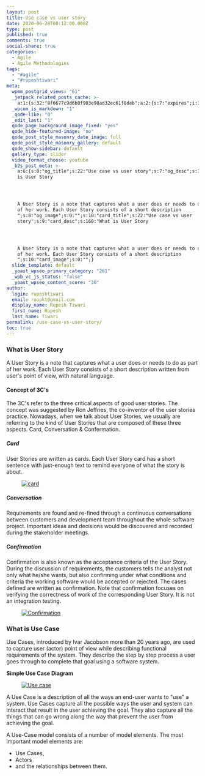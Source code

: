 ```yaml
---
layout: post
title: Use case vs user story
date: 2020-06-28T00:12:00.000Z
type: post
published: true
comments: true
social-share: true
categories:
  - Agile
  - Agile Methodologies
tags:
  - "#agile"
  - "#rupeshtiwari"
meta:
  wpmm_postgrid_views: "61"
  _jetpack_related_posts_cache: >-
    a:1:{s:32:"8f6677c9d6b0f903e98ad32ec61f8deb";a:2:{s:7:"expires";i:1611895108;s:7:"payload";a:3:{i:0;a:1:{s:2:"id";i:118;}i:1;a:1:{s:2:"id";i:1163;}i:2;a:1:{s:2:"id";i:2622;}}}}
  _wpcom_is_markdown: "1"
  _qode-like: "0"
  _edit_last: "1"
  qode_page_background_image_fixed: "yes"
  qode_hide-featured-image: "no"
  qode_post_style_masonry_date_image: full
  qode_post_style_masonry_gallery: default
  qode_show-sidebar: default
  gallery_type: slider
  video_format_choose: youtube
  _b2s_post_meta: >-
    a:6:{s:8:"og_title";s:22:"Use case vs user story";s:7:"og_desc";s:160:"What
    is User Story




    A User Story is a note that captures what a user does or needs to do as part
    of her work. Each User Story consists of a short description
    ";s:8:"og_image";s:0:"";s:10:"card_title";s:22:"Use case vs user
    story";s:9:"card_desc";s:160:"What is User Story




    A User Story is a note that captures what a user does or needs to do as part
    of her work. Each User Story consists of a short description
    ";s:10:"card_image";s:0:"";}
  slide_template: default
  _yoast_wpseo_primary_category: "261"
  _wpb_vc_js_status: "false"
  _yoast_wpseo_content_score: "30"
author:
  login: rupeshtiwari
  email: roopkt@gmail.com
  display_name: Rupesh Tiwari
  first_name: Rupesh
  last_name: Tiwari
permalink: /use-case-vs-user-story/
toc: true
---
```


<p><!-- wp:heading {"level":3} --></p>
<h3>What is User Story</h3>
<p><!-- /wp:heading --></p>
<p><!-- wp:paragraph --></p>
<p>A User Story is a note that captures what a user does or needs to do as part of her work. Each User Story consists of a short description written from user's point of view, with natural language.</p>
<p><!-- /wp:paragraph --></p>
<p><!-- wp:heading {"level":4} --></p>
<h4><a href="https://gist.github.com/rupeshtiwari/29b80210a1cbffad40ea08cc3e09c52e#concept-of-3cs"></a>Concept of 3C's</h4>
<p><!-- /wp:heading --></p>
<p><!-- wp:paragraph --></p>
<p>The 3C's refer to the three critical aspects of good user stories. The concept was suggested by Ron Jeffries, the co-inventor of the user stories practice. Nowadays, when we talk about User Stories, we usually are referring to the kind of User Stories that are composed of these three aspects. Card, Conversation &amp; Confermation.</p>
<p><!-- /wp:paragraph --></p>
<p><!-- wp:heading {"level":5} --></p>
<h5><a href="https://gist.github.com/rupeshtiwari/29b80210a1cbffad40ea08cc3e09c52e#card"></a>Card</h5>
<p><!-- /wp:heading --></p>
<p><!-- wp:paragraph --></p>
<p>User Stories are written as cards. Each User Story card has a short sentence with just-enough text to remind everyone of what the story is about.</p>
<p><!-- /wp:paragraph --></p>
<p><!-- wp:image {"linkDestination":"custom"} --></p>
<figure class="wp-block-image"><a href="https://camo.githubusercontent.com/c26a7bde57512351ad665950b5b51fdb1e1c8576/68747470733a2f2f63646e2d696d616765732e76697375616c2d706172616469676d2e636f6d2f67756964652f6167696c652f757365722d73746f72792d76732d7573652d636173652f30322d757365722d73746f72792d6578616d706c652e706e67" target="_blank" rel="noreferrer noopener"><img src="{{ site.baseurl }}/assets/2020/06/68747470733a2f2f63646e2d696d616765732e76697375616c2d706172616469676d2e636f6d2f67756964652f6167696c652f757365722d73746f72792d76732d7573652d636173652f30322d757365722d73746f72792d6578616d706c652e706e67" alt="card" /></a></figure>
<p><!-- /wp:image --></p>
<p><!-- wp:heading {"level":5} --></p>
<h5><a href="https://gist.github.com/rupeshtiwari/29b80210a1cbffad40ea08cc3e09c52e#conversation"></a>Conversation</h5>
<p><!-- /wp:heading --></p>
<p><!-- wp:paragraph --></p>
<p>Requirements are found and re-fined through a continuous conversations between customers and development team throughout the whole software project. Important ideas and decisions would be discovered and recorded during the stakeholder meetings.&nbsp;<a target="_blank" rel="noreferrer noopener" href="https://camo.githubusercontent.com/e2d0714359d8ba37ecf5ef987478c232a5c9264f/68747470733a2f2f63646e2d696d616765732e76697375616c2d706172616469676d2e636f6d2f67756964652f6167696c652f757365722d73746f72792d76732d7573652d636173652f30332d757365722d73746f72792d636f6e766572736174696f6e2e706e67"></a></p>
<p><!-- /wp:paragraph --></p>
<p><!-- wp:heading {"level":5} --></p>
<h5><a href="https://gist.github.com/rupeshtiwari/29b80210a1cbffad40ea08cc3e09c52e#confirmation"></a>Confirmation</h5>
<p><!-- /wp:heading --></p>
<p><!-- wp:paragraph --></p>
<p>Confirmation is also known as the acceptance criteria of the User Story. During the discussion of requirements, the customers tells the analyst not only what he/she wants, but also confirming under what conditions and criteria the working software would be accepted or rejected. The cases defined are written as confirmation. Note that confirmation focuses on verifying the correctness of work of the corresponding User Story. It is not an integration testing.</p>
<p><!-- /wp:paragraph --></p>
<p><!-- wp:image {"linkDestination":"custom"} --></p>
<figure class="wp-block-image"><a href="https://camo.githubusercontent.com/e4d986d20a6e426922caa8e8a036ed263898f214/68747470733a2f2f63646e2d696d616765732e76697375616c2d706172616469676d2e636f6d2f67756964652f6167696c652f757365722d73746f72792d76732d7573652d636173652f30342d757365722d73746f72792d636f6e6669726d6174696f6e2e706e67" target="_blank" rel="noreferrer noopener"><img src="{{ site.baseurl }}/assets/2020/06/68747470733a2f2f63646e2d696d616765732e76697375616c2d706172616469676d2e636f6d2f67756964652f6167696c652f757365722d73746f72792d76732d7573652d636173652f30342d757365722d73746f72792d636f6e6669726d6174696f6e2e706e67" alt="Confirmation" /></a></figure>
<p><!-- /wp:image --></p>
<p><!-- wp:heading {"level":3} --></p>
<h3><a href="https://gist.github.com/rupeshtiwari/29b80210a1cbffad40ea08cc3e09c52e#what-is-use-case"></a>What is Use Case</h3>
<p><!-- /wp:heading --></p>
<p><!-- wp:paragraph --></p>
<p>Use Cases, introduced by Ivar Jacobson more than 20 years ago, are used to capture user (actor) point of view while describing functional requirements of the system. They describe the step by step process a user goes through to complete that goal using a software system.</p>
<p><!-- /wp:paragraph --></p>
<p><!-- wp:paragraph --></p>
<p><strong>Simple Use Case Diagram</strong></p>
<p><!-- /wp:paragraph --></p>
<p><!-- wp:image {"linkDestination":"custom"} --></p>
<figure class="wp-block-image"><a href="https://camo.githubusercontent.com/397e9fb523b29931e4f04bd40900cdae012ac610/68747470733a2f2f63646e2d696d616765732e76697375616c2d706172616469676d2e636f6d2f67756964652f6167696c652f757365722d73746f72792d76732d7573652d636173652f30352d73696d706c652d7573652d636173652d6469616772616d2e706e67" target="_blank" rel="noreferrer noopener"><img src="{{ site.baseurl }}/assets/2020/06/68747470733a2f2f63646e2d696d616765732e76697375616c2d706172616469676d2e636f6d2f67756964652f6167696c652f757365722d73746f72792d76732d7573652d636173652f30352d73696d706c652d7573652d636173652d6469616772616d2e706e67" alt="Use case" /></a></figure>
<p><!-- /wp:image --></p>
<p><!-- wp:paragraph --></p>
<p>A Use Case is a description of all the ways an end-user wants to "use" a system. Use Cases capture all the possible ways the user and system can interact that result in the user achieving the goal. They also capture all the things that can go wrong along the way that prevent the user from achieving the goal.</p>
<p><!-- /wp:paragraph --></p>
<p><!-- wp:paragraph --></p>
<p>A Use-Case model consists of a number of model elements. The most important model elements are:</p>
<p><!-- /wp:paragraph --></p>
<p><!-- wp:list --></p>
<ul>
<li>Use Cases,</li>
<li>Actors</li>
<li>and the relationships between them.</li>
</ul>
<p><!-- /wp:list --></p>
